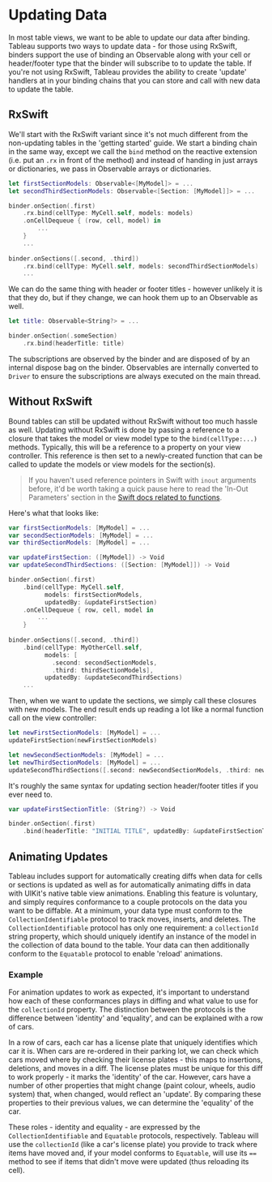 #  Updating Data

In most table views, we want to be able to update our data after binding. Tableau supports two ways to update data - for those using RxSwift,
binders support the use of binding an Observable along with your cell or header/footer type that the binder will subscribe to to update the
table. If you're not using RxSwift, Tableau provides the ability to create 'update' handlers at in your binding chains that you can store and call 
with new data to update the table.

## RxSwift

We'll start with the RxSwift variant since it's not much different from the non-updating tables in the 'getting started' guide. We start a binding
chain in the same way, except we call the `bind` method on the reactive extension (i.e. put an `.rx` in front of the method) and instead of 
handing in just arrays or dictionaries, we pass in Observable arrays or dictionaries.

```swift
let firstSectionModels: Observable<[MyModel]> = ...
let secondThirdSectionModels: Observable<[Section: [MyModel]]> = ...

binder.onSection(.first)
    .rx.bind(cellType: MyCell.self, models: models)
    .onCellDequeue { (row, cell, model) in 
        ...
    }
    ...
    
binder.onSections([.second, .third])
    .rx.bind(cellType: MyCell.self, models: secondThirdSectionModels)
    ...
```
We can do the same thing with header or footer titles - however unlikely it is that they do, but if they change, we can hook them up to an 
Observable as well.

```swift
let title: Observable<String?> = ...

binder.onSection(.someSection)
    .rx.bind(headerTitle: title)
```

The subscriptions are observed by the binder and are disposed of by an internal dispose bag on the binder. Observables are internally 
converted to `Driver` to ensure the subscriptions are always executed on the main thread.

## Without RxSwift

Bound tables can still be updated without RxSwift without too much hassle as well. Updating without RxSwift is done by passing a reference 
to a closure that takes the model or view model type to the `bind(cellType:...)` methods. Typically, this will be a reference to a property 
on your view controller. This reference is then set to a newly-created function that can be called to update the models or view models for the
section(s).

> If you haven't used reference pointers in Swift with `inout` arguments before, it'd be worth taking a quick pause here to read the 
'In-Out Parameters' section in the [Swift docs related to functions](https://docs.swift.org/swift-book/LanguageGuide/Functions.html).

Here's what that looks like:

```swift
var firstSectionModels: [MyModel] = ...
var secondSectionModels: [MyModel] = ...
var thirdSectionModels: [MyModel] = ...

var updateFirstSection: ([MyModel]) -> Void
var updateSecondThirdSections: ([Section: [MyModel]]) -> Void

binder.onSection(.first)
    .bind(cellType: MyCell.self, 
          models: firstSectionModels, 
          updatedBy: &updateFirstSection)
    .onCellDequeue { row, cell, model in
        ...
    }
    
binder.onSections([.second, .third])
    .bind(cellType: MyOtherCell.self, 
          models: [
            .second: secondSectionModels,
            .third: thirdSectionModels],
          updatedBy: &updateSecondThirdSections)
    ...
```
Then, when we want to update the sections, we simply call these closures with new models. The end result ends up reading a lot like a normal
function call on the view controller:

```swift
let newFirstSectionModels: [MyModel] = ...
updateFirstSection(newFirstSectionModels)

let newSecondSectionModels: [MyModel] = ...
let newThirdSectionModels: [MyModel] = ...
updateSecondThirdSections([.second: newSecondSectionModels, .third: newThirdSectionModels])
```

It's roughly the same syntax for updating section header/footer titles if you ever need to.

```swift
var updateFirstSectionTitle: (String?) -> Void

binder.onSection(.first)
    .bind(headerTitle: "INITIAL TITLE", updatedBy: &updateFirstSectionTitle)
```

## Animating Updates

Tableau includes support for automatically creating diffs when data for cells or sections is updated as well as for automatically animating diffs 
in data with UIKit's native table view animations. Enabling this feature is voluntary, and simply requires conformance to a couple protocols on
the data you want to be diffable. At a minimum, your data type must conform to the `CollectionIdentifiable` protocol to track moves, 
inserts, and deletes. The `CollectionIdentifiable` protocol has only one requirement: a `collectionId` string property, which should
uniquely identify an instance of the model in the collection of data bound to the table. Your data can then additionally conform to the
`Equatable` protocol to enable 'reload' animations.

### Example

For animation updates to work as expected, it's important to understand how each of these conformances plays in diffing and what value to
use for the `collectionId` property. The distinction between the protocols is the difference between 'identity' and 'equality', and can be 
explained with a row of cars.

In a row of cars, each car has a license plate that uniquely identifies which car it is. When cars are re-ordered in their parking lot, we can check
which cars moved where by checking their license plates - this maps to insertions, deletions, and moves in a diff. The license plates must be
unique for this diff to work properly - it marks the 'identity' of the car. However, cars have a number of other properties that might change (paint
colour, wheels, audio system) that, when changed, would reflect an 'update'. By comparing these properties to their previous values, we can 
determine the 'equality' of the car.

These roles - identity and equality - are expressed by the `CollectionIdentifiable` and `Equatable` protocols, respectively. Tableau will
use the `collectionId` (like a car's license plate) you provide to track where items have moved and, if your model conforms to `Equatable`, 
will use its `==` method to see if items that didn't move were updated (thus reloading its cell).
